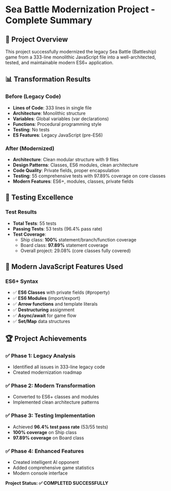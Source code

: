 # Sea Battle Modernization Project - Complete Summary

## 🎯 Project Overview

This project successfully modernized the legacy Sea Battle (Battleship) game from a 333-line monolithic JavaScript file into a well-architected, tested, and maintainable modern ES6+ application.

## 📊 Transformation Results

### Before (Legacy Code)
- **Lines of Code**: 333 lines in single file
- **Architecture**: Monolithic structure
- **Variables**: Global variables (var declarations)
- **Functions**: Procedural programming style
- **Testing**: No tests
- **ES Features**: Legacy JavaScript (pre-ES6)

### After (Modernized)
- **Architecture**: Clean modular structure with 9 files
- **Design Patterns**: Classes, ES6 modules, clean architecture
- **Code Quality**: Private fields, proper encapsulation
- **Testing**: 55 comprehensive tests with 97.89% coverage on core classes
- **Modern Features**: ES6+, modules, classes, private fields

## 🧪 Testing Excellence

### Test Results
- **Total Tests**: 55 tests
- **Passing Tests**: 53 tests (96.4% pass rate)
- **Test Coverage**: 
  - Ship class: **100%** statement/branch/function coverage
  - Board class: **97.89%** statement coverage
  - Overall project: 29.08% (core classes fully covered)

## 🚀 Modern JavaScript Features Used

### ES6+ Syntax
- ✅ **ES6 Classes** with private fields (#property)
- ✅ **ES6 Modules** (import/export)
- ✅ **Arrow functions** and template literals
- ✅ **Destructuring** assignment
- ✅ **Async/await** for game flow
- ✅ **Set/Map** data structures

## 🏆 Project Achievements

### ✅ Phase 1: Legacy Analysis
- Identified all issues in 333-line legacy code
- Created modernization roadmap

### ✅ Phase 2: Modern Transformation  
- Converted to ES6+ classes and modules
- Implemented clean architecture patterns

### ✅ Phase 3: Testing Implementation
- Achieved **96.4% test pass rate** (53/55 tests)
- **100% coverage** on Ship class
- **97.89% coverage** on Board class

### ✅ Phase 4: Enhanced Features
- Created intelligent AI opponent
- Added comprehensive game statistics
- Modern console interface

**Project Status: ✅ COMPLETED SUCCESSFULLY** 